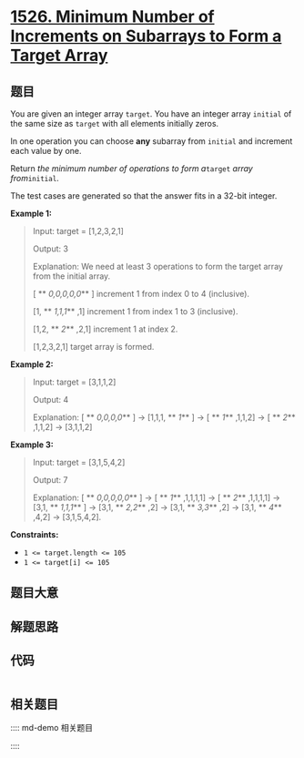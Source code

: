# [1526. Minimum Number of Increments on Subarrays to Form a Target Array](https://leetcode.com/problems/minimum-number-of-increments-on-subarrays-to-form-a-target-array)

## 题目

You are given an integer array `target`. You have an integer array `initial`
of the same size as `target` with all elements initially zeros.

In one operation you can choose **any** subarray from `initial` and increment
each value by one.

Return _the minimum number of operations to form a_`target` _array
from_`initial`.

The test cases are generated so that the answer fits in a 32-bit integer.



**Example 1:**

> Input: target = [1,2,3,2,1]
> 
> Output: 3
> 
> Explanation: We need at least 3 operations to form the target array from the initial array.
> 
> [ ** _0,0,0,0,0_** ] increment 1 from index 0 to 4 (inclusive).
> 
> [1, ** _1,1,1_** ,1] increment 1 from index 1 to 3 (inclusive).
> 
> [1,2, ** _2_** ,2,1] increment 1 at index 2.
> 
> [1,2,3,2,1] target array is formed.

**Example 2:**

> Input: target = [3,1,1,2]
> 
> Output: 4
> 
> Explanation: [ ** _0,0,0,0_** ] -> [1,1,1, ** _1_** ] -> [ ** _1_** ,1,1,2] -> [ ** _2_** ,1,1,2] -> [3,1,1,2]

**Example 3:**

> Input: target = [3,1,5,4,2]
> 
> Output: 7
> 
> Explanation: [ ** _0,0,0,0,0_** ] -> [ ** _1_** ,1,1,1,1] -> [ ** _2_** ,1,1,1,1] -> [3,1, ** _1,1,1_** ] -> [3,1, ** _2,2_** ,2] -> [3,1, ** _3,3_** ,2] -> [3,1, ** _4_** ,4,2] -> [3,1,5,4,2].

**Constraints:**

  * `1 <= target.length <= 105`
  * `1 <= target[i] <= 105`


## 题目大意

## 解题思路

## 代码

```javascript

```

## 相关题目

:::: md-demo 相关题目

::::
